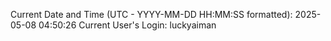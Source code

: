 Current Date and Time (UTC - YYYY-MM-DD HH:MM:SS formatted): 2025-05-08 04:50:26
Current User's Login: luckyaiman
